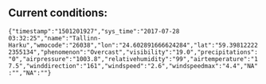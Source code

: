 ## Current conditions: 
 ``` {"timestamp":"1501201927","sys_time":"2017-07-28 03:32:25","name":"Tallinn-Harku","wmocode":"26038","lon":"24.602891666624284","lat":"59.398122222355134","phenomenon":"Overcast","visibility":"19.0","precipitations":"0","airpressure":"1003.8","relativehumidity":"99","airtemperature":"17.5","winddirection":"161","windspeed":"2.6","windspeedmax":"4.4","NA":"","NA":""} ```
